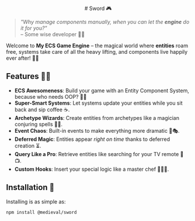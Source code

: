 <center>
  # Sword 🎮
</center> 

> _"Why manage components manually, when you can let the **engine** do it for you?"_  
> – Some wise developer 🧙‍♂️

Welcome to **My ECS Game Engine** – the magical world where **entities** roam free, systems take care of all the heavy lifting, and components live happily ever after! 🏰✨

## Features 🦾💡

- **ECS Awesomeness**: Build your game with an Entity Component System, because who needs OOP? 🤷‍♂️
- **Super-Smart Systems**: Let systems update your entities while you sit back and sip coffee ☕.
- **Archetype Wizards**: Create entities from archetypes like a magician conjuring spells 🧙‍♀️.
- **Event Chaos**: Built-in events to make everything more dramatic 📡🎭.
- **Deferred Magic**: Entities appear *right on time* thanks to deferred creation ⏳.
- **Query Like a Pro**: Retrieve entities like searching for your TV remote 🧐📺.
- **Custom Hooks**: Insert your special logic like a master chef 🍲👨‍🍳.

## Installation 🎉

Installing is as simple as:

```bash
npm install @medieval/sword
